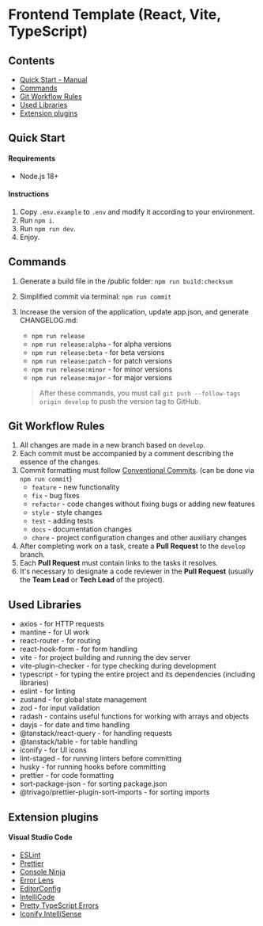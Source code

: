 # Frontend Template (React, Vite, TypeScript)

## Contents

-   [Quick Start - Manual](#1)
-   [Commands](#2)
-   [Git Workflow Rules](#3)
-   [Used Libraries](#4)
-   [Extension plugins](#5)

## <a name="1">Quick Start</a>

#### Requirements

-   Node.js 18+

#### Instructions

1. Copy `.env.example` to `.env` and modify it according to your environment.
2. Run `npm i`.
3. Run `npm run dev`.
4. Enjoy.

## <a name="2">Commands</a>

1. Generate a build file in the /public folder: `npm run build:checksum`
2. Simplified commit via terminal: `npm run commit`
3. Increase the version of the application, update app.json, and generate CHANGELOG.md:

    - `npm run release`
    - `npm run release:alpha` - for alpha versions
    - `npm run release:beta` - for beta versions
    - `npm run release:patch` - for patch versions
    - `npm run release:minor` - for minor versions
    - `npm run release:major` - for major versions

    > After these commands, you must call `git push --follow-tags origin develop` to push the version tag to GitHub.

## <a name="3">Git Workflow Rules</a>

1. All changes are made in a new branch based on `develop`.
2. Each commit must be accompanied by a comment describing the essence of the changes.
3. Commit formatting must follow [Conventional Commits](https://www.conventionalcommits.org/en/v1.0.0/). (can be done via `npm run commit`)
    - `feature` - new functionality
    - `fix` - bug fixes
    - `refactor` - code changes without fixing bugs or adding new features
    - `style` - style changes
    - `test` - adding tests
    - `docs` - documentation changes
    - `chore` - project configuration changes and other auxiliary changes
4. After completing work on a task, create a **Pull Request** to the `develop` branch.
5. Each **Pull Request** must contain links to the tasks it resolves.
6. It's necessary to designate a code reviewer in the **Pull Request** (usually the **Team Lead** or **Tech Lead** of the project).

## <a name="4">Used Libraries</a>

-   axios - for HTTP requests
-   mantine - for UI work
-   react-router - for routing
-   react-hook-form - for form handling
-   vite - for project building and running the dev server
-   vite-plugin-checker - for type checking during development
-   typescript - for typing the entire project and its dependencies (including libraries)
-   eslint - for linting
-   zustand - for global state management
-   zod - for input validation
-   radash - contains useful functions for working with arrays and objects
-   dayjs - for date and time handling
-   @tanstack/react-query - for handling requests
-   @tanstack/table - for table handling
-   iconify - for UI icons
-   lint-staged - for running linters before committing
-   husky - for running hooks before committing
-   prettier - for code formatting
-   sort-package-json - for sorting package.json
-   @trivago/prettier-plugin-sort-imports - for sorting imports

## <a name="5">Extension plugins</a>

#### Visual Studio Code

-   [ESLint](https://marketplace.visualstudio.com/items?itemName=dbaeumer.vscode-eslint)
-   [Prettier](https://marketplace.visualstudio.com/items?itemName=esbenp.prettier-vscode)
-   [Console Ninja](https://marketplace.visualstudio.com/items?itemName=WallabyJs.console-ninja)
-   [Error Lens](https://marketplace.visualstudio.com/items?itemName=usernamehw.errorlens)
-   [EditorConfig](https://marketplace.visualstudio.com/items?itemName=EditorConfig.EditorConfig)
-   [IntelliCode](https://marketplace.visualstudio.com/items?itemName=VisualStudioExptTeam.vscodeintellicode)
-   [Pretty TypeScript Errors](https://marketplace.visualstudio.com/items?itemName=yoavbls.pretty-ts-errors)
-   [Iconify IntelliSense](https://marketplace.visualstudio.com/items?itemName=antfu.iconify)
